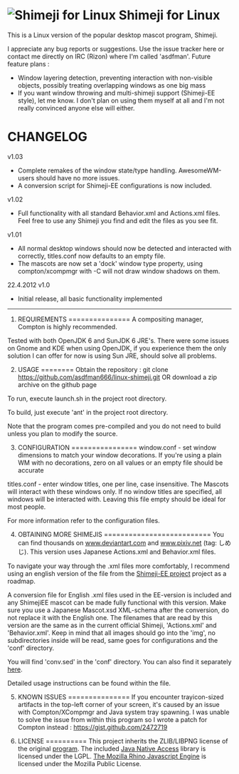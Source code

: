 ![Shimeji for Linux](http://i.imgur.com/efHyX.png "Shimeji for Linux")
Shimeji for Linux
=================

This is a Linux version of the popular desktop mascot program, Shimeji.

I appreciate any bug reports or suggestions. Use the issue tracker here or contact me directly on IRC (Rizon) where I'm called 'asdfman'.
Future feature plans :
- Window layering detection, preventing interaction with non-visible objects, possibly treating overlapping windows as one big mass
- If you want window throwing and multi-shimeji support (Shimeji-EE style), let me know. I don't plan on using them myself at all and I'm not really convinced anyone else will either. 


CHANGELOG
=========
v1.03
- Complete remakes of the window state/type handling. AwesomeWM-users should have no more issues.
- A conversion script for Shimeji-EE configurations is now included.

v1.02
- Full functionality with all standard Behavior.xml and Actions.xml files. Feel free to use any Shimeji you find and edit the files as you see fit.

v1.01
- All normal desktop windows should now be detected and interacted with correctly, titles.conf now defaults to an empty file.
- The mascots are now set a 'dock' window type property, using compton/xcompmgr with -C will not draw window shadows on them.

22.4.2012 v1.0
- Initial release, all basic functionality implemented

-------------------------------------------------------------------------------

1. REQUIREMENTS
===============
A compositing manager, Compton is highly recommended. 

Tested with both OpenJDK 6 and SunJDK 6 JRE's. There were some issues on Gnome and KDE when using OpenJDK, if you experience them the only solution I can offer for now is using Sun JRE, should solve all problems. 


2. USAGE
========
Obtain the repository :
git clone https://github.com/asdfman666/linux-shimeji.git OR download a zip archive on the github page

To run, execute launch.sh in the project root directory.

To build, just execute 'ant' in the project root directory.

Note that the program comes pre-compiled and you do not need to build unless you plan to modify the source.


3. CONFIGURATION 
================
window.conf - set window dimensions to match your window decorations. If you're using a plain WM with no decorations, zero on all values or an empty file should be accurate

titles.conf - enter window titles, one per line, case insensitive. The Mascots will interact with these windows only. If no window titles are specified, all windows will be interacted with. Leaving this file empty should be ideal for most people.

For more information refer to the configuration files. 


4. OBTAINING MORE SHIMEJIS
==========================
You can find thousands on www.deviantart.com and www.pixiv.net (tag: しめじ). This version uses Japanese Actions.xml and Behavior.xml files.

To navigate your way through the .xml files more comfortably, I recommend using an english version of the file from the [Shimeji-EE project](http://code.google.com/p/shimeji-ee/) project as a roadmap. 

A conversion file for English .xml files used in the EE-version is included and any ShimejiEE mascot can be made fully functional with this version. Make sure you use a Japanese Mascot.xsd XML-schema after the conversion, do not replace it with the English one. The filenames that are read by this version are the same as in the current official Shimeji, 'Actions.xml' and 'Behavior.xml'. Keep in mind that all images should go into the 'img', no subdirectories inside will be read, same goes for configurations and the 'conf' directory.

You will find 'conv.sed' in the 'conf' directory. You can also find it separately [here](https://gist.github.com/2497639).

Detailed usage instructions can be found within the file.


5. KNOWN ISSUES
===============
If you encounter trayicon-sized artifacts in the top-left corner of your screen, it's caused by an issue with Compton/XCompmgr and Java system tray spawning. I was unable to solve the issue from within this program so I wrote a patch for Compton instead : https://gist.github.com/2472719


6. LICENSE
==========
This project inherits the ZLIB/LIBPNG license of the original [program](www.group-finity.com/Shimeji). 
The included [Java Native Access](http://github.com/twall/jna) library is licensed under the LGPL. [The Mozilla Rhino Javascript Engine](www.mozilla.org/rhino)
is licensed under the Mozilla Public License.

